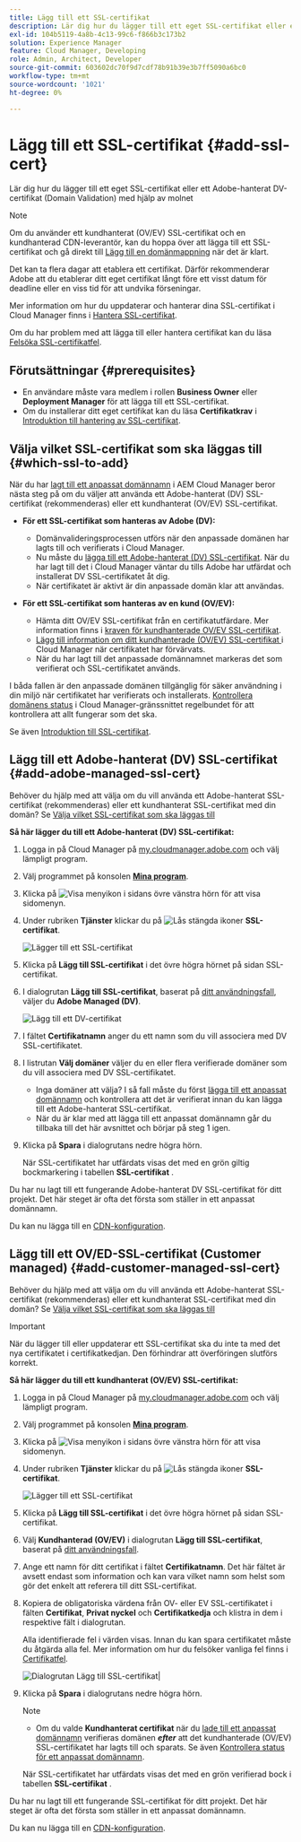 ```yaml
---
title: Lägg till ett SSL-certifikat
description: Lär dig hur du lägger till ett eget SSL-certifikat eller ett Adobe-hanterat DV-certifikat (Domain Validation) med Cloud Manager självbetjäningsverktyg.
exl-id: 104b5119-4a8b-4c13-99c6-f866b3c173b2
solution: Experience Manager
feature: Cloud Manager, Developing
role: Admin, Architect, Developer
source-git-commit: 603602dc70f9d7cdf78b91b39e3b7ff5090a6bc0
workflow-type: tm+mt
source-wordcount: '1021'
ht-degree: 0%

---
```



# Lägg till ett SSL-certifikat {#add-ssl-cert}

Lär dig hur du lägger till ett eget SSL-certifikat eller ett Adobe-hanterat DV-certifikat (Domain Validation) med hjälp av molnet

>[!NOTE]
>
>Om du använder ett kundhanterat (OV/EV) SSL-certifikat och en kundhanterad CDN-leverantör, kan du hoppa över att lägga till ett SSL-certifikat och gå direkt till [Lägg till en domänmappning](/help/implementing/cloud-manager/domain-mappings/add-domain-mapping.md) när det är klart.

Det kan ta flera dagar att etablera ett certifikat. Därför rekommenderar Adobe att du etablerar ditt eget certifikat långt före ett visst datum för deadline eller en viss tid för att undvika förseningar.

Mer information om hur du uppdaterar och hanterar dina SSL-certifikat i Cloud Manager finns i [Hantera SSL-certifikat](/help/implementing/cloud-manager/managing-ssl-certifications/managing-certificates.md).

Om du har problem med att lägga till eller hantera certifikat kan du läsa [Felsöka SSL-certifikatfel](/help/implementing/cloud-manager/managing-ssl-certifications/troubleshoot-ssl-cert.md).


## Förutsättningar {#prerequisites}

* En användare måste vara medlem i rollen **Business Owner** eller **Deployment Manager** för att lägga till ett SSL-certifikat.
* Om du installerar ditt eget certifikat kan du läsa **Certifikatkrav** i [Introduktion till hantering av SSL-certifikat](/help/implementing/cloud-manager/managing-ssl-certifications/introduction-to-ssl-certificates.md#requirements).

## Välja vilket SSL-certifikat som ska läggas till {#which-ssl-to-add}

När du har [lagt till ett anpassat domännamn](/help/implementing/cloud-manager/custom-domain-names/add-custom-domain-name.md) i AEM Cloud Manager beror nästa steg på om du väljer att använda ett Adobe-hanterat (DV) SSL-certifikat (rekommenderas) eller ett kundhanterat (OV/EV) SSL-certifikat.

* **För ett SSL-certifikat som hanteras av Adobe (DV):**
   * Domänvalideringsprocessen utförs när den anpassade domänen har lagts till och verifierats i Cloud Manager.
   * Nu måste du [lägga till ett Adobe-hanterat (DV) SSL-certifikat](#add-adobe-managed-ssl-cert).
När du har lagt till det i Cloud Manager väntar du tills Adobe har utfärdat och installerat DV SSL-certifikatet åt dig.
   * När certifikatet är aktivt är din anpassade domän klar att användas.

* **För ett SSL-certifikat som hanteras av en kund (OV/EV):**

   * Hämta ditt OV/EV SSL-certifikat från en certifikatutfärdare. Mer information finns i [kraven för kundhanterade OV/EV SSL-certifikat](/help/implementing/cloud-manager/managing-ssl-certifications/introduction-to-ssl-certificates.md#requirements).
   * [Lägg till information om ditt kundhanterade (OV/EV) SSL-certifikat ](#add-customer-managed-ssl-cert) i Cloud Manager när certifikatet har förvärvats.
   * När du har lagt till det anpassade domännamnet markeras det som verifierat och SSL-certifikatet används.

I båda fallen är den anpassade domänen tillgänglig för säker användning i din miljö när certifikatet har verifierats och installerats. [Kontrollera domänens status](/help/implementing/cloud-manager/custom-domain-names/check-domain-name-status.md) i Cloud Manager-gränssnittet regelbundet för att kontrollera att allt fungerar som det ska.

Se även [Introduktion till SSL-certifikat](/help/implementing/cloud-manager/managing-ssl-certifications/introduction-to-ssl-certificates.md).

## Lägg till ett Adobe-hanterat (DV) SSL-certifikat {#add-adobe-managed-ssl-cert}

Behöver du hjälp med att välja om du vill använda ett Adobe-hanterat SSL-certifikat (rekommenderas) eller ett kundhanterat SSL-certifikat med din domän? Se [Välja vilket SSL-certifikat som ska läggas till](#which-ssl-to-add)

**Så här lägger du till ett Adobe-hanterat (DV) SSL-certifikat:**

1. Logga in på Cloud Manager på [my.cloudmanager.adobe.com](https://my.cloudmanager.adobe.com/) och välj lämpligt program.
1. Välj programmet på konsolen **[Mina program](/help/implementing/cloud-manager/navigation.md#my-programs)**.
1. Klicka på ![Visa menyikon](https://spectrum.adobe.com/static/icons/workflow_18/Smock_ShowMenu_18_N.svg) i sidans övre vänstra hörn för att visa sidomenyn.

1. Under rubriken **Tjänster** klickar du på ![Lås stängda ikoner](https://spectrum.adobe.com/static/icons/workflow_18/Smock_LockClosed_18_N.svg) **SSL-certifikat**.

   ![Lägger till ett SSL-certifikat](/help/implementing/cloud-manager/assets/ssl/ssl-cert-add.png)

1. Klicka på **Lägg till SSL-certifikat** i det övre högra hörnet på sidan SSL-certifikat.

1. I dialogrutan **Lägg till SSL-certifikat**, baserat på [ditt användningsfall](#which-ssl-to-add), väljer du **Adobe Managed (DV)**.

   ![Lägg till ett DV-certifikat](/help/implementing/cloud-manager/assets/ssl/add-dv-certificate.png)

1. I fältet **Certifikatnamn** anger du ett namn som du vill associera med DV SSL-certifikatet.

1. I listrutan **Välj domäner** väljer du en eller flera verifierade domäner som du vill associera med DV SSL-certifikatet.
   * Inga domäner att välja? I så fall måste du först [lägga till ett anpassat domännamn](/help/implementing/cloud-manager/custom-domain-names/add-custom-domain-name.md) och kontrollera att det är verifierat innan du kan lägga till ett Adobe-hanterat SSL-certifikat.
   * När du är klar med att lägga till ett anpassat domännamn går du tillbaka till det här avsnittet och börjar på steg 1 igen.

1. Klicka på **Spara** i dialogrutans nedre högra hörn.

   När SSL-certifikatet har utfärdats visas det med en grön giltig bockmarkering i tabellen **SSL-certifikat** .

Du har nu lagt till ett fungerande Adobe-hanterat DV SSL-certifikat för ditt projekt. Det här steget är ofta det första som ställer in ett anpassat domännamn.

Du kan nu lägga till en [CDN-konfiguration](/help/implementing/cloud-manager/domain-mappings/add-domain-mapping.md).

## Lägg till ett OV/ED-SSL-certifikat (Customer managed) {#add-customer-managed-ssl-cert}

<!-- IF THIS TOPIC GET UPDATED, REMEMBER TO UPDATE THE STEPS ALSO IN THE "MANAGE SSL CERTIFICATES TOPIC TOO -->

Behöver du hjälp med att välja om du vill använda ett Adobe-hanterat SSL-certifikat (rekommenderas) eller ett kundhanterat SSL-certifikat med din domän? Se [Välja vilket SSL-certifikat som ska läggas till](#which-ssl-to-add)

>[!IMPORTANT]
>
>När du lägger till eller uppdaterar ett SSL-certifikat ska du inte ta med det nya certifikatet i certifikatkedjan. Den förhindrar att överföringen slutförs korrekt.

**Så här lägger du till ett kundhanterat (OV/EV) SSL-certifikat:**

1. Logga in på Cloud Manager på [my.cloudmanager.adobe.com](https://my.cloudmanager.adobe.com/) och välj lämpligt program.

1. Välj programmet på konsolen **[Mina program](/help/implementing/cloud-manager/navigation.md#my-programs)**.

1. Klicka på ![Visa menyikon](https://spectrum.adobe.com/static/icons/workflow_18/Smock_ShowMenu_18_N.svg) i sidans övre vänstra hörn för att visa sidomenyn.

1. Under rubriken **Tjänster** klickar du på ![Lås stängda ikoner](https://spectrum.adobe.com/static/icons/workflow_18/Smock_LockClosed_18_N.svg) **SSL-certifikat**.

   ![Lägger till ett SSL-certifikat](/help/implementing/cloud-manager/assets/ssl/ssl-cert-add.png)

1. Klicka på **Lägg till SSL-certifikat** i det övre högra hörnet på sidan SSL-certifikat.

1. Välj **Kundhanterad (OV/EV)** i dialogrutan **Lägg till SSL-certifikat**, baserat på [ditt användningsfall](#which-ssl-to-add).

1. Ange ett namn för ditt certifikat i fältet **Certifikatnamn**.
Det här fältet är avsett endast som information och kan vara vilket namn som helst som gör det enkelt att referera till ditt SSL-certifikat.

1. Kopiera de obligatoriska värdena från OV- eller EV SSL-certifikatet i fälten **Certifikat**, **Privat nyckel** och **Certifikatkedja** och klistra in dem i respektive fält i dialogrutan.

   Alla identifierade fel i värden visas. Innan du kan spara certifikatet måste du åtgärda alla fel. Mer information om hur du felsöker vanliga fel finns i [Certifikatfel](#certificate-errors).

   ![Dialogrutan Lägg till SSL-certifikat](/help/implementing/cloud-manager/assets/ssl/ssl-cert-02.png)|

1. Klicka på **Spara** i dialogrutans nedre högra hörn.

   >[!NOTE]
   >
   >* Om du valde **Kundhanterat certifikat** när du [lade till ett anpassat domännamn](/help/implementing/cloud-manager/custom-domain-names/add-custom-domain-name.md) verifieras domänen ***efter*** att det kundhanterade (OV/EV) SSL-certifikatet har lagts till och sparats. Se även [Kontrollera status för ett anpassat domännamn](/help/implementing/cloud-manager/custom-domain-names/check-domain-name-status.md#how-to).

   När SSL-certifikatet har utfärdats visas det med en grön verifierad bock i tabellen **SSL-certifikat** .

Du har nu lagt till ett fungerande SSL-certifikat för ditt projekt. Det här steget är ofta det första som ställer in ett anpassat domännamn.

Du kan nu lägga till en [CDN-konfiguration](/help/implementing/cloud-manager/domain-mappings/add-domain-mapping.md).























<!--
## Add an SSL certificate {#add-ssl-cert}

1. Log into Cloud Manager at [my.cloudmanager.adobe.com](https://my.cloudmanager.adobe.com/) and select the appropriate program.
1. On the **[My Programs](/help/implementing/cloud-manager/navigation.md#my-programs)** console, select the program.
1. In the upper-left corner of the page, click ![Show menu icon](https://spectrum.adobe.com/static/icons/workflow_18/Smock_ShowMenu_18_N.svg) to reveal the side menu. 
1. Under the **Services** heading, click ![Lock closed icon](https://spectrum.adobe.com/static/icons/workflow_18/Smock_LockClosed_18_N.svg) **SSL Certificates**. 

   ![Adding an SSL certificate](/help/implementing/cloud-manager/assets/ssl/ssl-cert-add.png)

1. Near the upper-right corner of the SSL Certificates page, click **Add SSL Certificate**.

1. In the **Add SSL certificate** dialog box, based on [your particular use case](/help/implementing/cloud-manager/managing-ssl-certifications/introduction-to-ssl-certificates.md), do one of the following:

    | | Use case | Steps |
    | --- | --- | --- |
    | 1 | **Add an Adobe managed (DV) certificate** | **To add an Adobe managed (DV) SSL certificate:**<br>a. In the **Add SSL Certificate** dialog box, select the certificate type **Adobe managed (DV)**.<br>![Add a DV certificate](/help/implementing/cloud-manager/assets/ssl/add-dv-certificate.png)<br>b. In the **Certificate name** field, enter a name you want associated with the certificate.<br>c. In the **Select domains** drop-down list, select one or more domains that you want associated with the DV SSL certificate.<br>No domains to select? If so, it means that you must first add a custom domain name and ensure it is verified before you can add an SSL certificate. See [Add a custom domain name](/help/implementing/cloud-manager/custom-domain-names/add-custom-domain-name.md). When you are finished adding a custom domain name, return to this topic and begin at step 1 again.<br>d. Continue to step 7. |
    | 2 | **Add a customer managed (OV/EV) certificate** | **To add a customer managed (OV/EV) SSL certificate:**<br>a. In the **Add SSL Certificate** dialog box, select the certificate type **Customer managed (OV/EV)**.<br>b. In the **Certificate name** field, enter a name for your certificate. This field is for informational purposes only and can be any name that helps you reference your SSL certificate easily.<br>c. In the **Certificate**, **Private key**, and **Certificate chain** fields, paste the required values into their respective fields.<br>![Add SSL certificate dialog box](/help/implementing/cloud-manager/assets/ssl/ssl-cert-02.png)<br>Any detected errors in values are displayed. Before you can save your certificate, you must address all errors. See [Certificate Errors](#certificate-errors) to learn more about troubleshooting common errors.<br>d. Continue to step 7. | 

1. In the lower-right corner of the dialog box, click **Save**.

    >[!NOTE]
    >
    >* If you selected **Adobe managed certificate** while [adding a custom domain name](/help/implementing/cloud-manager/custom-domain-names/add-custom-domain-name.md), the domain is verified with the added certificate when the custom domain is added. 
    >
    >* If you selected **Customer managed certificate** while [adding a custom domain name](/help/implementing/cloud-manager/custom-domain-names/add-custom-domain-name.md), the domain is verified ***after*** the customer managed (OV/EV) SSL certificate is added and saved. See also [Check the status of a custom domain name](/help/implementing/cloud-manager/custom-domain-names/check-domain-name-status.md#how-to).

    After the SSL certificate is successfully issued, it is displayed with a green verified check mark in the **SSL Certificates** table. 

    You now have added a working SSL certificate for your project. This step is often the first to set up a custom domain name. 
    

* To learn about updating and managing your SSL certificates in Cloud Manager, see [Manage SSL certificates](/help/implementing/cloud-manager/managing-ssl-certifications/managing-certificates.md).

* If you are having issues adding or managing your certificates, see [Troubleshoot SSL certificate errors](/help/implementing/cloud-manager/managing-ssl-certifications/troubleshoot-ssl-cert.md). -->

